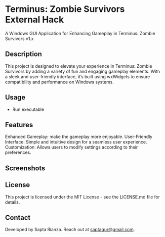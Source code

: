 # Terminus: Zombie Survivors External Hack
A Windows GUI Application for Enhancing Gameplay in Terminus: Zombie Survivors v1.x

## Description
This project is designed to elevate your experience in Terminus: Zombie Survivors by adding a variety of fun and engaging gameplay elements. With a sleek and user-friendly interface, it’s built using wxWidgets to ensure compatibility and performance on Windows systems.

## Usage
- Run executable

## Features
Enhanced Gameplay: make the gameplay more enjoyable.
User-Friendly Interface: Simple and intuitive design for a seamless user experience.
Customization: Allows users to modify settings according to their preferences.

## Screenshots

## License
This project is licensed under the MIT License - see the LICENSE.md file for details.

## Contact
Developed by Sapta Rianza. Reach out at saptaqur@gmail.com.
